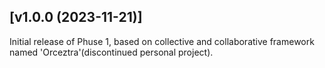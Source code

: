 ## [v1.0.0 (2023-11-21)]

Initial release of Phuse 1, based on collective and collaborative framework named 'Orceztra'(discontinued personal project).